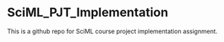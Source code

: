 # SciML_PJT_Implementation
This is a github repo for SciML course project implementation assignment.
